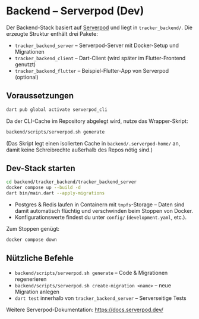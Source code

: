 # Backend – Serverpod (Dev)

Der Backend-Stack basiert auf [Serverpod](https://serverpod.dev/) und liegt in
`tracker_backend/`. Die erzeugte Struktur enthält drei Pakete:

- `tracker_backend_server` – Serverpod-Server mit Docker-Setup und Migrationen
- `tracker_backend_client` – Dart-Client (wird später im Flutter-Frontend genutzt)
- `tracker_backend_flutter` – Beispiel-Flutter-App von Serverpod (optional)

## Voraussetzungen

```bash
dart pub global activate serverpod_cli
```

Da der CLI-Cache im Repository abgelegt wird, nutze das Wrapper-Skript:

```bash
backend/scripts/serverpod.sh generate
```

(Das Skript legt einen isolierten Cache in `backend/.serverpod-home/` an, damit
keine Schreibrechte außerhalb des Repos nötig sind.)

## Dev-Stack starten

```bash
cd backend/tracker_backend/tracker_backend_server
docker compose up --build -d
dart bin/main.dart --apply-migrations
```

- Postgres & Redis laufen in Containern mit `tmpfs`-Storage – Daten sind damit
  automatisch flüchtig und verschwinden beim Stoppen von Docker.
- Konfigurationswerte findest du unter `config/` (`development.yaml`, etc.).

Zum Stoppen genügt:

```bash
docker compose down
```

## Nützliche Befehle

- `backend/scripts/serverpod.sh generate` – Code & Migrationen regenerieren
- `backend/scripts/serverpod.sh create-migration <name>` – neue Migration anlegen
- `dart test` innerhalb von `tracker_backend_server` – Serverseitige Tests

Weitere Serverpod-Dokumentation: https://docs.serverpod.dev/
